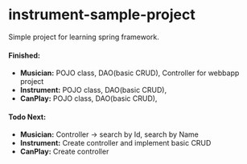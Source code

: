 # instrument-sample-project
Simple project for learning spring framework.

<h4>Finished:</h4> 
<ul> 
  <li><b>Musician:</b> POJO class, DAO(basic CRUD), Controller for webbapp project</li>
  <li><b>Instrument:</b> POJO class, DAO(basic CRUD),</li>
  <li><b>CanPlay:</b> POJO class, DAO(basic CRUD),</li>
</ul>
<h4>Todo Next:</h4> 
<ul>
  <li><b>Musician:</b> Controller -> search by Id, search by Name</li>
  <li><b>Instrument:</b> Create controller and implement basic CRUD</li>
  <li><b>CanPlay:</b> Create controller</li>
</ul>
